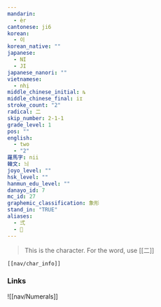 ```yaml
---
mandarin:
  - èr
cantonese: ji6
korean:
  - 이
korean_native: ""
japanese:
  - NI
  - JI
japanese_nanori: ""
vietnamese:
  - nhị
middle_chinese_initial: ȵ
middle_chinese_final: iɪ
stroke_count: "2"
radical: 二
skip_number: 2-1-1
grade_level: 1
pos: ""
english:
  - two
  - "2"
羅馬字: nii
韓文: 늬
joyo_level: ""
hsk_level: ""
hanmun_edu_level: ""
danayo_id: 7
mc_id: 27
graphemic_classification: 象形
stand_in: "TRUE"
aliases:
  - 弍
  - 𠄠
---
```

> This is the character.  For the word, use [[二]]
```meta-bind-embed
[[nav/char_info]]
```
### Links
![[nav/Numerals]]
